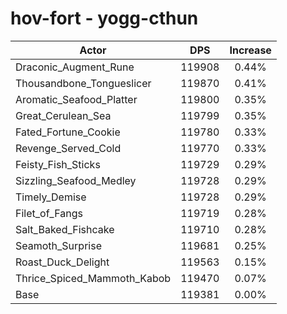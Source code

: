 # hov-fort - yogg-cthun
| Actor | DPS | Increase |
|---|:---:|:---:|
|Draconic_Augment_Rune|119908|0.44%|
|Thousandbone_Tongueslicer|119870|0.41%|
|Aromatic_Seafood_Platter|119800|0.35%|
|Great_Cerulean_Sea|119799|0.35%|
|Fated_Fortune_Cookie|119780|0.33%|
|Revenge_Served_Cold|119770|0.33%|
|Feisty_Fish_Sticks|119729|0.29%|
|Sizzling_Seafood_Medley|119728|0.29%|
|Timely_Demise|119728|0.29%|
|Filet_of_Fangs|119719|0.28%|
|Salt_Baked_Fishcake|119710|0.28%|
|Seamoth_Surprise|119681|0.25%|
|Roast_Duck_Delight|119563|0.15%|
|Thrice_Spiced_Mammoth_Kabob|119470|0.07%|
|Base|119381|0.00%|
